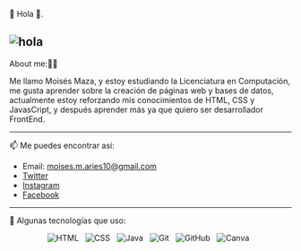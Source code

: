 
👋 Hola 🙂.

![hola](https://user-images.githubusercontent.com/89756376/161670844-01f94905-1fc9-4229-9f91-4e519f287c76.gif)
---
About me:👨‍💻

Me llamo Moisés Maza, y estoy estudiando la Licenciatura en Computación, me gusta aprender sobre la creación de páginas web y bases de datos, actualmente estoy reforzando mis conocimientos de HTML, CSS y JavasCript, y después aprender más ya que quiero ser desarrollador FrontEnd.

---
📫 Me puedes encontrar así:
- Email: moises.m.aries10@gmail.com
- [Twitter](https://twitter.com/Moy1004)
- [Instagram](https://www.instagram.com/moy.1004/?hl=es)
- [Facebook](https://www.facebook.com/moises.mazaignacio.9)

---

🎯 Algunas tecnologías que uso:
<p align="center"> 
 <img src="https://img.shields.io/badge/HTML5-E34F26?style=for-the-badge&logo=html5&logoColor=white" alt="HTML" />&nbsp;&nbsp;
 <img src="https://img.shields.io/badge/CSS3-1572B6?style=for-the-badge&logo=css3&logoColor=white" alt="CSS" />&nbsp;&nbsp;
 <img src="https://img.shields.io/badge/Java-323330?style=for-the-badge&logo=java&logoColor=F7DF1E" alt="Java" />&nbsp;&nbsp;
 <img src="https://img.shields.io/badge/Git-F05032?style=for-the-badge&logo=git&logoColor=white" alt="Git" />&nbsp;&nbsp;
 <img src="https://img.shields.io/badge/github%20-%23000.svg?&style=for-the-badge&logo=github&logoColor=white" alt="GitHub" />&nbsp;&nbsp;
 <img src="https://img.shields.io/badge/Canva-%2300C4CC.svg?&style=for-the-badge&logo=Canva&logoColor=white" alt="Canva" />&nbsp;&nbsp;
</p>
<!---
MoisesMaza/MoisesMaza is a ✨ special ✨ repository because its `README.md` (this file) appears on your GitHub profile.
You can click the Preview link to take a look at your changes.
--->
